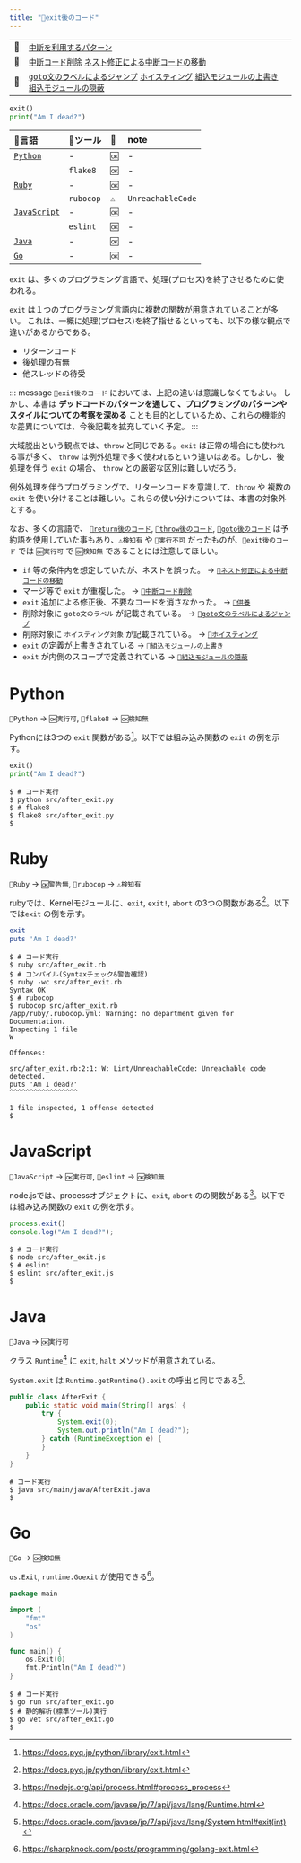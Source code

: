 ```yaml
---
title: "🧪exit後のコード"
---
```


|||
|:--|:--|
|🔖|[`中断を利用するパターン`](./p_after)|
|👼|[`中断コード削除`](./a_after_stop_delete) [`ネスト修正による中断コードの移動`](./a_after_stop_move)|
|🧟|[`goto文のラベルによるジャンプ`](./z_goto) [`ホイスティング`](./z_hoisting) [`組込モジュールの上書き`](./z_builtin_override) [`組込モジュールの隠蔽`](./z_builtin_hide)|

``` python:after_exit.py:./projects/python/src/after_exit.py
exit()
print("Am I dead?")

```

|🔧言語|🔩ツール|🚩|note|
|:--|:--|:--|:--|
|[`Python`](#🔧python)|-|`🆗`|-|
||`flake8`|`🆗`|-|
|[`Ruby`](#🔧ruby)|-|`🆗`|-|
||`rubocop`|`⚠`|`UnreachableCode`|
|[`JavaScript`](#🔧javascript)|-|`🆗`|-|
||`eslint`|`🆗`|-|
|[`Java`](#🔧java)|-|`🆗`|-|
|[`Go`](#🔧go)|-|`🆗`|-|

`exit` は、多くのプログラミング言語で、処理(プロセス)を終了させるために使われる。

`exit` は１つのプログラミング言語内に複数の関数が用意されていることが多い。
これは、一概に処理(プロセス)を終了指せるといっても、以下の様な観点で違いがあるからである。

- リターンコード
- 後処理の有無
- 他スレッドの待受

::: message
`🧪exit後のコード` においては、上記の違いは意識しなくてもよい。
しかし、本書は **デッドコードのパターンを通して 、プログラミングのパターンやスタイルについての考察を深める** ことも目的としているため、これらの機能的な差異については、今後記載を拡充していく予定。
:::

大域脱出という観点では、`throw` と同じである。`exit` は正常の場合にも使われる事が多く、 `throw` は例外処理で多く使われるという違いはある。しかし、後処理を伴う `exit` の場合、 `throw` との厳密な区別は難しいだろう。

例外処理を伴うプログラミングで、リターンコードを意識して、`throw` や 複数の `exit` を使い分けることは難しい。これらの使い分けについては、本書の対象外とする。

なお、多くの言語で、 [`🧪return後のコード`](./r_after_return), [`🧪throw後のコード`](./r_after_throw), [`🧪goto後のコード`](./r_after_goto) は予約語を使用していた事もあり、`⚠検知有` や `🚫実行不可` だったものが、`🧪exit後のコード` では `🆗実行可` で `🆗検知無` であることには注意してほしい。

 - `if` 等の条件内を想定していたが、ネストを誤った。 -> [`👼ネスト修正による中断コードの移動`](./a_after_stop_move)
 - マージ等で `exit` が重複した。 -> [`👼中断コード削除`](./a_after_stop_delete)
 - `exit` 追加による修正後、不要なコードを消さなかった。 -> [`🛐供養`](./memorial)
 - 削除対象に `goto文のラベル` が記載されている。 -> [`🧟goto文のラベルによるジャンプ`](./z_goto)
 - 削除対象に `ホイスティング対象` が記載されている。  -> [`🧟ホイスティング`](./z_hoisting)
 - `exit` の定義が上書きされている ->  [`🧟組込モジュールの上書き`](./z_builtin_override)
 - `exit` が内側のスコープで定義されている -> [`🧟組込モジュールの隠蔽`](./z_builtin_hide)


# Python

`🔧Python` -> `🆗実行可`, `🔩flake8` -> `🆗検知無`

Pythonには3つの `exit` 関数がある[^1]。以下では組み込み関数の `exit` の例を示す。

[^1]: https://docs.pyq.jp/python/library/exit.html

``` python:after_exit.py:./projects/python/src/after_exit.py
exit()
print("Am I dead?")

```

``` console
$ # コード実行
$ python src/after_exit.py 
$ # flake8
$ flake8 src/after_exit.py 
$ 
```

# Ruby

`🔧Ruby` -> `🆗警告無`,  `🔩rubocop` -> `⚠検知有`

rubyでは、Kernelモジュールに、`exit`, `exit!`, `abort` の3つの関数がある[^2]。以下では`exit` の例を示す。

[^2]: https://docs.pyq.jp/python/library/exit.html


``` ruby:after_exit.rb:./projects/ruby/src/after_exit.rb
exit
puts 'Am I dead?'

```

``` console
$ # コード実行
$ ruby src/after_exit.rb 
$ # コンパイル(Syntaxチェック&警告確認)
$ ruby -wc src/after_exit.rb 
Syntax OK
$ # rubocop
$ rubocop src/after_exit.rb 
/app/ruby/.rubocop.yml: Warning: no department given for Documentation.
Inspecting 1 file
W

Offenses:

src/after_exit.rb:2:1: W: Lint/UnreachableCode: Unreachable code detected.
puts 'Am I dead?'
^^^^^^^^^^^^^^^^^

1 file inspected, 1 offense detected
$ 
```

# JavaScript

`🔧JavaScript` -> `🆗実行可`, `🔩eslint` -> `🆗検知無`

node.jsでは、processオブジェクトに、`exit`, `abort` のの関数がある[^3]。以下では組み込み関数の `exit` の例を示す。

[^3]: https://nodejs.org/api/process.html#process_process

``` js:after_exit.js:./projects/javascript/src/after_exit.js
process.exit()
console.log("Am I dead?");

```

``` console
$ # コード実行
$ node src/after_exit.js 
$ # eslint
$ eslint src/after_exit.js 
$ 
```

# Java

`🔧Java` -> `🆗実行可`

クラス `Runtime`[^4] に `exit`, `halt` メソッドが用意されている。

[^4]: https://docs.oracle.com/javase/jp/7/api/java/lang/Runtime.html

`System.exit` は `Runtime.getRuntime().exit` の呼出と同じである[^5]。

[^5]: https://docs.oracle.com/javase/jp/7/api/java/lang/System.html#exit(int)

``` java:AfterExit.java:./projects/java/src/main/java/AfterExit.java
public class AfterExit {
    public static void main(String[] args) {
        try {
            System.exit(0);
            System.out.println("Am I dead?");
        } catch (RuntimeException e) {
        }
    }
}
```

``` console
# コード実行
$ java src/main/java/AfterExit.java 
$ 
```

# Go

`🔧Go` -> `🆗検知無`

`os.Exit`, `runtime.Goexit` が使用できる[^6]。

[^6]: https://sharpknock.com/posts/programming/golang-exit.html

``` go:after_exit.go:./projects/golang/src/after_exit.go
package main

import (
	"fmt"
	"os"
)

func main() {
	os.Exit(0)
	fmt.Println("Am I dead?")
}

```

``` console
$ # コード実行
$ go run src/after_exit.go 
$ # 静的解析(標準ツール)実行
$ go vet src/after_exit.go 
$ 
```
